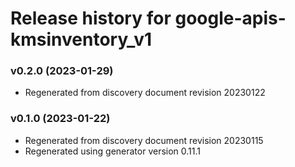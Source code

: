 # Release history for google-apis-kmsinventory_v1

### v0.2.0 (2023-01-29)

* Regenerated from discovery document revision 20230122

### v0.1.0 (2023-01-22)

* Regenerated from discovery document revision 20230115
* Regenerated using generator version 0.11.1

